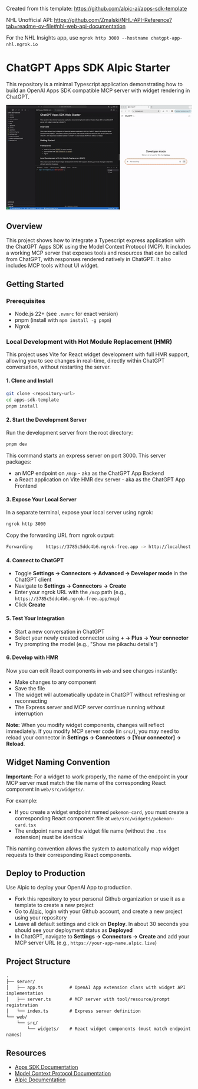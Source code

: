 Created from this template: https://github.com/alpic-ai/apps-sdk-template

NHL Unofficial API: https://github.com/Zmalski/NHL-API-Reference?tab=readme-ov-file#nhl-web-api-documentation

For the NHL Insights app, use `ngrok http 3000 --hostname chatgpt-app-nhl.ngrok.io`

# ChatGPT Apps SDK Alpic Starter

This repository is a minimal Typescript application demonstrating how to build an OpenAI Apps SDK compatible MCP server with widget rendering in ChatGPT.

![Demo](docs/demo.gif)

## Overview

This project shows how to integrate a Typescript express application with the ChatGPT Apps SDK using the Model Context Protocol (MCP). It includes a working MCP server that exposes tools and resources that can be called from ChatGPT, with responses rendered natively in ChatGPT. It also includes MCP tools without UI widget.

## Getting Started

### Prerequisites

- Node.js 22+ (see `.nvmrc` for exact version)
- pnpm (install with `npm install -g pnpm`)
- Ngrok

### Local Development with Hot Module Replacement (HMR)

This project uses Vite for React widget development with full HMR support, allowing you to see changes in real-time, directly within ChatGPT conversation, without restarting the server.

#### 1. Clone and Install

```bash
git clone <repository-url>
cd apps-sdk-template
pnpm install
```

#### 2. Start the Development Server

Run the development server from the root directory:

```bash
pnpm dev
```

This command starts an express server on port 3000. This server packages:

- an MCP endpoint on `/mcp` - aka as the ChatGPT App Backend
- a React application on Vite HMR dev server - aka as the ChatGPT App Frontend

#### 3. Expose Your Local Server

In a separate terminal, expose your local server using ngrok:

```bash
ngrok http 3000
```

Copy the forwarding URL from ngrok output:

```bash
Forwarding     https://3785c5ddc4b6.ngrok-free.app -> http://localhost:3000
```

#### 4. Connect to ChatGPT

- Toggle **Settings → Connectors → Advanced → Developer mode** in the ChatGPT client
- Navigate to **Settings → Connectors → Create**
- Enter your ngrok URL with the `/mcp` path (e.g., `https://3785c5ddc4b6.ngrok-free.app/mcp`)
- Click **Create**

#### 5. Test Your Integration

- Start a new conversation in ChatGPT
- Select your newly created connector using **+ → Plus → Your connector**
- Try prompting the model (e.g., "Show me pikachu details")

#### 6. Develop with HMR

Now you can edit React components in `web` and see changes instantly:

- Make changes to any component
- Save the file
- The widget will automatically update in ChatGPT without refreshing or reconnecting
- The Express server and MCP server continue running without interruption

**Note:** When you modify widget components, changes will reflect immediately. If you modify MCP server code (in `src/`), you may need to reload your connector in **Settings → Connectors → [Your connector] → Reload**.

## Widget Naming Convention

**Important:** For a widget to work properly, the name of the endpoint in your MCP server must match the file name of the corresponding React component in `web/src/widgets/`.

For example:

- If you create a widget endpoint named `pokemon-card`, you must create a corresponding React component file at `web/src/widgets/pokemon-card.tsx`
- The endpoint name and the widget file name (without the `.tsx` extension) must be identical

This naming convention allows the system to automatically map widget requests to their corresponding React components.

## Deploy to Production

Use Alpic to deploy your OpenAI App to production.

- Fork this repository to your personal Github organization or use it as a template to create a new project
- Go to [Alpic](https://app.alpic.ai/), login with your Github account, and create a new project using your repository
- Leave all default settings and click on **Deploy**. In about 30 seconds you should see your deployment status as **Deployed**
- In ChatGPT, navigate to **Settings → Connectors → Create** and add your MCP server URL (e.g., `https://your-app-name.alpic.live`)

## Project Structure

```
.
├── server/
│   ├── app.ts          # OpenAI App extension class with widget API implementation
│   ├── server.ts       # MCP server with tool/resource/prompt registration
│   └── index.ts        # Express server definition
└── web/
    └── src/
        └── widgets/    # React widget components (must match endpoint names)
```

## Resources

- [Apps SDK Documentation](https://developers.openai.com/apps-sdk)
- [Model Context Protocol Documentation](https://modelcontextprotocol.io/)
- [Alpic Documentation](https://docs.alpic.ai/)
